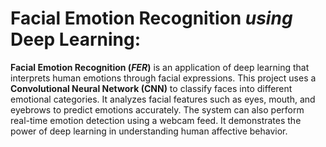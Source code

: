 # **Facial Emotion Recognition *using* Deep Learning:**

**Facial Emotion Recognition (*FER*)** is an application of deep learning that interprets human emotions through facial expressions.
This project uses a **Convolutional Neural Network (CNN)** to classify faces into different emotional categories.
It analyzes facial features such as eyes, mouth, and eyebrows to predict emotions accurately.
The system can also perform real-time emotion detection using a webcam feed.
It demonstrates the power of deep learning in understanding human affective behavior.
